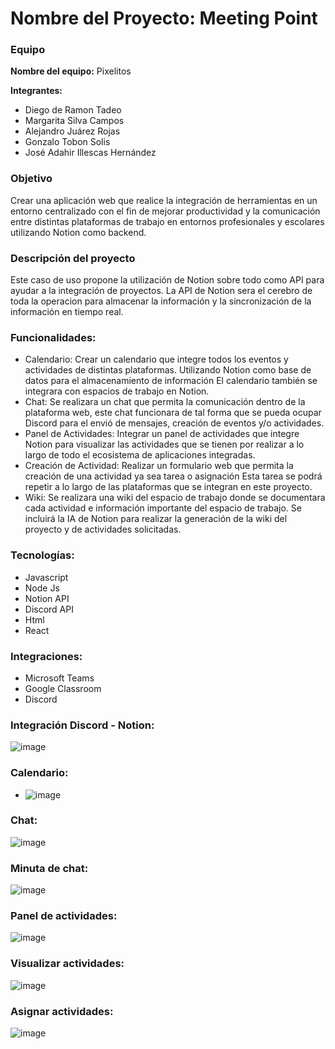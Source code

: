 # Nombre del Proyecto: Meeting Point

### Equipo

**Nombre del equipo:** Pixelitos

**Integrantes:** 

- Diego de Ramon Tadeo
- Margarita Silva Campos
- Alejandro Juárez Rojas
- Gonzalo Tobon Solis
- José Adahir Illescas Hernández

### Objetivo

Crear una aplicación web que realice la integración de herramientas en un entorno centralizado con el fin de mejorar productividad y la comunicación entre distintas plataformas de trabajo  en entornos profesionales y escolares utilizando Notion como backend.

### Descripción del proyecto

Este caso de uso propone la utilización de Notion sobre todo como API para ayudar a la integración de proyectos. La API de Notion sera el cerebro de toda la operacion para almacenar la información y la sincronización de la información en tiempo real. 

### Funcionalidades:

- Calendario: Crear un calendario que integre todos los eventos y actividades de distintas plataformas. Utilizando Notion como base de datos para el almacenamiento de información El calendario también se integrara con espacios de trabajo en Notion.
- Chat: Se realizara un chat que permita la comunicación dentro de la plataforma web, este chat funcionara de tal forma que se pueda ocupar Discord para el envió de mensajes, creación de eventos y/o actividades.
- Panel de Actividades: Integrar un panel de actividades que integre Notion para visualizar las actividades que se tienen por realizar a lo largo de todo el ecosistema de aplicaciones integradas.
- Creación de Actividad: Realizar un formulario web que permita la creación de una actividad ya sea tarea o asignación Esta tarea se podrá repetir a lo largo de las plataformas que se integran en este proyecto.
- Wiki: Se realizara una wiki del espacio de trabajo donde se documentara cada actividad e información importante del espacio de trabajo. Se incluirá la IA de Notion para realizar la generación de la wiki del proyecto y de actividades solicitadas.

### Tecnologías:

- Javascript
- Node Js
- Notion API
- Discord API
- Html
- React


### Integraciones:

- Microsoft Teams
- Google Classroom
- Discord

### Integración Discord - Notion:
![image](https://github.com/dderamontadeo/Meeting-Point/assets/114975863/0206621e-8ba1-44c8-9277-c42c5f10e930)

### Calendario:
- ![image](https://github.com/dderamontadeo/Meeting-Point/assets/114975863/646860d9-1a50-4bc5-ae9b-de92dc531584)

### Chat:
![image](https://github.com/dderamontadeo/Meeting-Point/assets/114975863/b08e5bd0-a312-4e48-9056-7530fb706c0e)

### Minuta de chat:
![image](https://github.com/dderamontadeo/Meeting-Point/assets/114975863/9ebf6a7a-d92c-4464-8eab-b22a10bb91d2)


### Panel de actividades:
![image](https://github.com/dderamontadeo/Meeting-Point/assets/114975863/8de387f0-a7d3-4e66-9cc3-5ed79a1c04cf)


### Visualizar actividades:
![image](https://github.com/dderamontadeo/Meeting-Point/assets/114975863/1f92d939-e1eb-4623-ab1f-b920383a86af)


### Asignar actividades:
![image](https://github.com/dderamontadeo/Meeting-Point/assets/114975863/03ec850f-5616-44bf-98bb-12ce2e551ed4)





